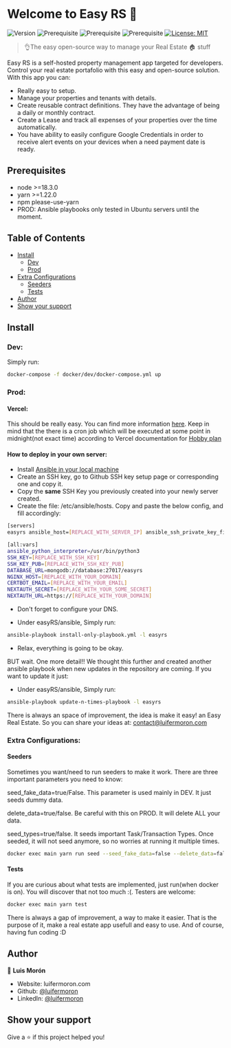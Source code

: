 # Welcome to Easy RS 👋

![Version](https://img.shields.io/badge/version-0.9.0-blue.svg?cacheSeconds=2592000)
![Prerequisite](https://img.shields.io/badge/node-%3E%3D18.3.0-blue.svg)
![Prerequisite](https://img.shields.io/badge/yarn-%3E%3D1.22.0-blue.svg)
![Prerequisite](https://img.shields.io/badge/npm-please-use-yarn-blue.svg)
[![License: MIT](https://img.shields.io/badge/License-MIT-yellow.svg)](#)

> 👌The easy open-source way to manage your Real Estate 🏠 stuff

Easy RS is a self-hosted property management app targeted for developers. Control your real estate portafolio with this easy and open-source solution. With this app you can:

- Really easy to setup.
- Manage your properties and tenants with details.
- Create reusable contract definitions. They have the advantage of being a daily or monthly contract.
- Create a Lease and track all expenses of your properties over the time automatically.
- You have ability to easily configure Google Credentials in order to receive alert events on your devices when a need payment date is ready.

## Prerequisites

- node >=18.3.0
- yarn >=1.22.0
- npm please-use-yarn
- PROD: Ansible playbooks only tested in Ubuntu servers until the moment.

## Table of Contents

- [Install](#install)
  - [Dev](#dev)
  - [Prod](#prod)
- [Extra Configurations](#extra-configurations)
  - [Seeders](#seeders)
  - [Tests](#tests)
- [Author](#author)
- [Show your support](#show-your-support)

## Install

### Dev:

Simply run:

```sh
docker-compose -f docker/dev/docker-compose.yml up
```

### Prod:

#### Vercel:

This should be really easy. You can find more information [here](https://docs.ansible.com/ansible/latest/installation_guide/intro_installation.html).
Keep in mind that the there is a cron job which will be executed at some point in midnight(not exact time) according to Vercel documentation for [Hobby plan](https://vercel.com/docs/cron-jobs/usage-and-pricing#hobby-scheduling-limits)

#### How to deploy in your own server:

- Install [Ansible in your local machine](https://docs.ansible.com/ansible/latest/installation_guide/intro_installation.html)
- Create an SSH key, go to Github SSH key setup page or corresponding one and copy it.
- Copy the **same** SSH Key you previously created into your newly server created.
- Create the file: /etc/ansible/hosts. Copy and paste the below config, and fill accordingly:

```sh
[servers]
easyrs ansible_host=[REPLACE_WITH_SERVER_IP] ansible_ssh_private_key_file=~/.ssh/[REPLACE_WITH_SSH_KEY] ansible_user=[REPLACE_WITH_SERVER_USERNAME]

[all:vars]
ansible_python_interpreter=/usr/bin/python3
SSH_KEY=[REPLACE_WITH_SSH_KEY]
SSH_KEY_PUB=[REPLACE_WITH_SSH_KEY_PUB]
DATABASE_URL=mongodb://database:27017/easyrs
NGINX_HOST=[REPLACE_WITH_YOUR_DOMAIN]
CERTBOT_EMAIL=[REPLACE_WITH_YOUR_EMAIL]
NEXTAUTH_SECRET=[REPLACE_WITH_YOUR_SOME_SECRET]
NEXTAUTH_URL=https://[REPLACE_WITH_YOUR_DOMAIN]

```

- Don't forget to configure your DNS.

- Under easyRS/ansible, Simply run:

```sh
ansible-playbook install-only-playbook.yml -l easyrs
```

- Relax, everything is going to be okay.

BUT wait. One more detail!!
We thought this further and created another ansible playbook when new updates in the repository are coming.
If you want to update it just:

- Under easyRS/ansible, Simply run:

```sh
ansible-playbook update-n-times-playbook -l easyrs
```

There is always an space of improvement, the idea is make it easy! an Easy Real Estate. So you can share your ideas at: contact@luifermoron.com

### Extra Configurations:

#### Seeders

Sometimes you want/need to run seeders to make it work. There are three important parameters you need to know:

seed_fake_data=true/False. This parameter is used mainly in DEV. It just seeds dummy data.

delete_data=true/false. Be careful with this on PROD. It will delete ALL your data.

seed_types=true/false. It seeds important Task/Transaction Types. Once seeded, it will not seed anymore, so no worries at running it multiple times.

```sh
docker exec main yarn run seed --seed_fake_data=false --delete_data=false --seed_types=false
```

#### Tests

If you are curious about what tests are implemented, just run(when docker is on). You will discover that not too much :(. Testers are welcome:

```sh
docker exec main yarn test
```

There is always a gap of improvement, a way to make it easier. That is the purpose of it, make a real estate app usefull and easy to use. And of course, having fun coding :D

## Author

👤 **Luis Morón**

- Website: luifermoron.com
- Github: [@luifermoron](https://github.com/luifermoron)
- LinkedIn: [@luifermoron](https://linkedin.com/in/luifermoron)

## Show your support

Give a ⭐️ if this project helped you!
